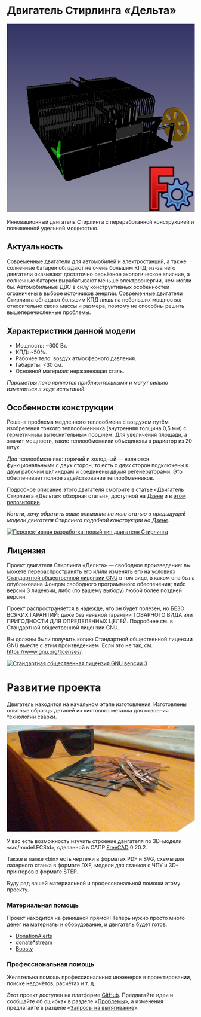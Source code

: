 <!--
(C) 2024 Серый MLGamer. Все свободы предоставлены.
Дзен: <https://dzen.ru/seriy_mlgamer>
SoundCloud: <https://soundcloud.com/seriy_mlgamer>
YouTube: <https://www.youtube.com/@Seriy_MLGamer>
GitHub: <https://github.com/Seriy-MLGamer>
E-mail: <Seriy-MLGamer@yandex.ru>

Этот файл - свободная документация: вы можете перераспространять его и/или изменять его на условиях лицензии Creative Commons Атрибуция-СохранениеУсловий 4.0 Всемирной: <https://creativecommons.org/licenses/by-sa/4.0/deed.ru>.
Этот файл распространяется в надежде, что он будет полезен, но БЕЗО ВСЯКИХ ГАРАНТИЙ; даже без неявной гарантии ТОВАРНОГО ВИДА или ПРИГОДНОСТИ ДЛЯ ОПРЕДЕЛЁННЫХ ЦЕЛЕЙ. Подробнее смотрите в лицензии.
-->

# Двигатель Стирлинга &laquo;Дельта&raquo;

![Двигатель Стирлинга &laquo;Дельта&raquo;](share/Thumbnail.png)

Инновационный двигатель Стирлинга c переработанной конструкцией и повышенной удельной мощностью.

## Актуальность

Современные двигатели для автомобилей и электростанций, а также солнечные батареи обладают не очень большим КПД, из-за чего двигатели оказывают достаточно серьёзное экологическое влияние, а солнечные батареи вырабатывают меньше электроэнергии, чем могли бы. Автомобильные ДВС в силу конструктивных особенностей ограничены в выборе источников энергии. Современные двигатели Стирлинга обладают большим КПД лишь на небольших мощностях относительно своих массы и размера, поэтому не способны решить вышеперечисленные проблемы.

## Характеристики данной модели

  * Мощность: ~600 Вт.
  * КПД: ~50%.
  * Рабочее тело: воздух атмосферного давления.
  * Габариты: <30 см.
  * Основной материал: нержавеющая сталь.

*Параметры пока являются приблизительными и могут сильно измениться в ходе испытаний.*

## Особенности конструкции

Решена проблема медленного теплообмена с воздухом путём изобретения тонкого теплообменника (внутренняя толщина 0,5 мм) с герметичным вытеснительным поршнем. Для увеличения площади, а значит мощности, такие теплообменники объединены в радиатор из 20 штук.

*Два* теплообменника: горячий и холодный &mdash; являются функциональными с *двух* сторон, то есть с *двух* сторон подключены к *двум* рабочим цилиндрам и соединены *двумя* регенераторами. Это обеспечивает полное задействование теплообменников.

Подробное описание этого двигателя смотрите в статье &laquo;Двигатель Стирлинга &laquo;Дельта&raquo;: обзорная статья&raquo;, доступной на [Дзене](https://dzen.ru/a/ZjI1lzHqzjpZLhe3?share_to=link) и в [этом репозитории](Двигатель%20Стирлинга%20&laquo;Дельта&raquo;:%20обзорная%20статья.md).


*Кстати, хочу обратить ваше внимание на мою статью о предыдущей модели двигателя Стирлинга подобной конструкции на [Дзене](https://dzen.ru/a/Ywe-duoiYVKAe5At?share_to=link).*

[![Перспективная разработка: новый тип двигателя Стирлинга](https://avatars.dzeninfra.ru/get-zen_doc/1602486/pub_6307be76ea226152807b902d_6308ce7b4845b82a6102cd63/orig)](https://dzen.ru/a/Ywe-duoiYVKAe5At?share_to=link)

## Лицензия

Проект двигателя Стирлинга &laquo;Дельта&raquo; &mdash; свободное произведение: вы можете перераспространять его и/или изменять его на условиях [Стандартной общественной лицензии GNU](COPYING.md) в том виде, в каком она была опубликована Фондом свободного программного обеспечения; либо версии 3 лицензии, либо (по вашему выбору) любой более поздней версии.

Проект распространяется в надежде, что он будет полезен, но БЕЗО ВСЯКИХ ГАРАНТИЙ; даже без неявной гарантии ТОВАРНОГО ВИДА или ПРИГОДНОСТИ ДЛЯ ОПРЕДЕЛЕННЫХ ЦЕЛЕЙ. Подробнее см. в Стандартной общественной лицензии GNU.

Вы должны были получить копию Стандартной общественной лицензии GNU вместе с этим произведением. Если это не так, см. <https://www.gnu.org/licenses/>.

[![Стандартная общественная лицензия GNU версии 3](https://www.gnu.org/graphics/gplv3-with-text-136x68.png)](COPYING.md)

# Развитие проекта

Двигатель находится на начальном этапе изготовления. Изготовлены опытные образцы деталей из листового металла для освоения технологии сварки.

![Опытные образцы деталей](share/parts%20prototypes.jpg)

У вас есть возможность изучить строение двигателя по 3D-модели &laquo;src/model.FCStd&raquo;, сделанной в САПР [FreeCAD](https://freecad.org) 0.20.2.

Также в папке &laquo;bin&raquo; есть чертежи в форматах PDF и SVG, схемы для лазерного станка в формате DXF, модели для станков с ЧПУ и 3D-принтеров в формате STEP.

Буду рад вашей материальной и профессиональной помощи этому проекту.

### Материальная помощь

Проект находится на финишной прямой! Теперь нужно просто много денег на материалы и оборудование, и двигатель будет готов.

  * [DonationAlerts](https://donationalerts.com/r/seriy_mlgamer)
  * [donate*stream](https://donate.stream/seriy_mlgamer)
  * [Boosty](https://boosty.to/seriy_mlgamer)

### Профессиональная помощь

Желательна помощь профессиональных инженеров в проектировании, поиске недочётов, расчётах и т. д.

Этот проект доступен на платформе [GitHub](https://github.com/Seriy-MLGamer/Delta_Stirling). Предлагайте идеи и сообщайте об ошибках в разделе &laquo;[Проблемы](https://github.com/Seriy-MLGamer/Delta_Stirling/issues)&raquo;, а изменения предлагайте в разделе &laquo;[Запросы на вытягивание](https://github.com/Seriy-MLGamer/Delta_Stirling/pulls)&raquo;.